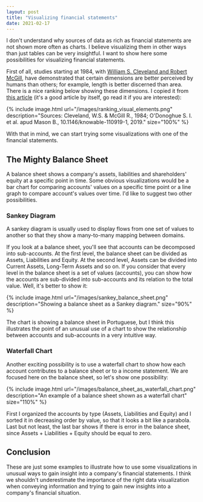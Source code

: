 ```yaml
---
layout: post
title: "Visualizing financial statements"
date: 2021-02-17
---
```


I don't understand why sources of data as rich as financial statements are not shown more often as charts. I believe visualizing them in other ways than just tables can be very insightful. I want to show here some possibilities for visualizing financial statements.

First of all, studies starting at 1984, with [William S. Cleveland and Robert McGill](https://www.jstor.org/stable/pdf/2288400.pdf), have demonstrated that certain dimensions are better perceived by humans than others; for example, length is better discerned than area. There is a nice ranking below showing these dimensions. I copied it from [this article](https://knowablemagazine.org/article/mind/2019/science-data-visualization) (it's a good article by itself, go read it if you are interested):

{% include image.html url="/images/ranking_visual_elements.png" description="Sources: Cleveland, W.S. & McGill R., 1984; O'Donoghue S. I. et al. apud Mason B., 10.1146/knowable-110919-1, 2019." size="100%" %}

With that in mind, we can start trying some visualizations with one of the financial statements.

## The Mighty Balance Sheet

A balance sheet shows a company's assets, liabilities and shareholders' equity at a specific point in time. Some obvious visualizations would be a bar chart for comparing accounts' values on a specific time point or a line graph to compare account's values over time. I'd like to suggest two other possibilities.

### Sankey Diagram

A sankey diagram is usually used to display flows from one set of values to another so that they show a many-to-many mapping between domains.

If you look at a balance sheet, you'll see that accounts can be decomposed into sub-accounts. At the first level, the balance sheet can be divided as Assets, Liabilities and Equity. At the second level, Assets can be divided into Current Assets, Long-Term Assets and so on. If you consider that every level in the balance sheet is a set of values (accounts), you can show how the accounts are sub-divided into sub-accounts and its relation to the total value. Well, it's better to show it:

{% include image.html url="/images/sankey_balance_sheet.png" description="Showing a balance sheet as a Sankey diagram." size="90%" %}

The chart is showing a balance sheet in Portuguese, but I think this illustrates the point of an unusual use of a chart to show the relationship between accounts and sub-accounts in a very intuitive way.

### Waterfall Chart

Another exciting possibility is to use a waterfall chart to show how each account contributes to a balance sheet or to a income statement. We are focused here on the balance sheet, so let's show one possibility:

{% include image.html url="/images/balance_sheet_as_waterfall_chart.png" description="An example of a balance sheet shown as a waterfall chart" size="110%" %}

First I organized the accounts by type (Assets, Liabilities and Equity) and I sorted it in decreasing order by value, so that it looks a bit like a parabola. Last but not least, the last bar shows if there is error in the balance sheet, since Assets + Liabilities + Equity should be equal to zero.

## Conclusion

These are just some examples to illustrate how to use some visualizations in unusual ways to gain insight into a company's financial statements. I think we shouldn't underestimate the importance of the right data visualization when conveying information and trying to gain new insights into a company's financial situation.
